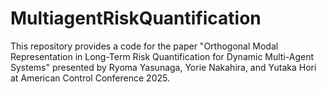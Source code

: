 # MultiagentRiskQuantification
This repository provides a code for the paper "Orthogonal Modal Representation in Long-Term Risk Quantification for Dynamic Multi-Agent Systems" presented by Ryoma Yasunaga, Yorie Nakahira, and Yutaka Hori at American Control Conference 2025.
